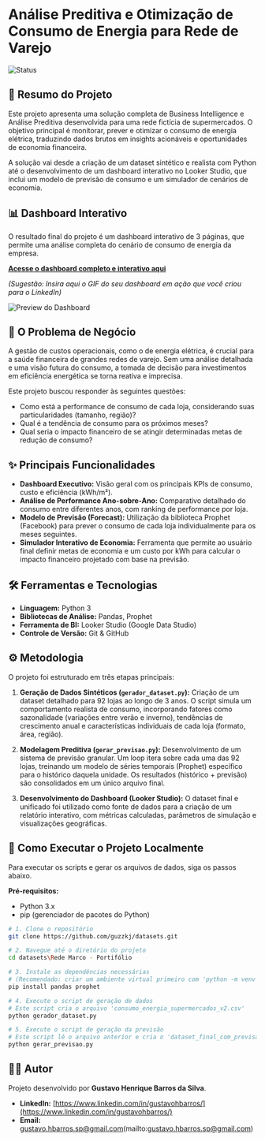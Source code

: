 # Análise Preditiva e Otimização de Consumo de Energia para Rede de Varejo

![Status](https://img.shields.io/badge/status-concluído-brightgreen)

## 📄 Resumo do Projeto

Este projeto apresenta uma solução completa de Business Intelligence e Análise Preditiva desenvolvida para uma rede fictícia de supermercados. O objetivo principal é monitorar, prever e otimizar o consumo de energia elétrica, traduzindo dados brutos em insights acionáveis e oportunidades de economia financeira.

A solução vai desde a criação de um dataset sintético e realista com Python até o desenvolvimento de um dashboard interativo no Looker Studio, que inclui um modelo de previsão de consumo e um simulador de cenários de economia.

## 📊 Dashboard Interativo

O resultado final do projeto é um dashboard interativo de 3 páginas, que permite uma análise completa do cenário de consumo de energia da empresa.

**[Acesse o dashboard completo e interativo aqui](https://lookerstudio.google.com/reporting/70a0371c-7d8f-4512-bce6-a38106fa19fe])**

*(Sugestão: Insira aqui o GIF do seu dashboard em ação que você criou para o LinkedIn)*

![Preview do Dashboard](https://drive.google.com/file/d/1V-DxizCY-gQ5B4DXHm604XFQpniKu9-N/view?usp=sharing)

## 🎯 O Problema de Negócio

A gestão de custos operacionais, como o de energia elétrica, é crucial para a saúde financeira de grandes redes de varejo. Sem uma análise detalhada e uma visão futura do consumo, a tomada de decisão para investimentos em eficiência energética se torna reativa e imprecisa.

Este projeto buscou responder às seguintes questões:
* Como está a performance de consumo de cada loja, considerando suas particularidades (tamanho, região)?
* Qual é a tendência de consumo para os próximos meses?
* Qual seria o impacto financeiro de se atingir determinadas metas de redução de consumo?

## ✨ Principais Funcionalidades

* **Dashboard Executivo:** Visão geral com os principais KPIs de consumo, custo e eficiência (kWh/m²).
* **Análise de Performance Ano-sobre-Ano:** Comparativo detalhado do consumo entre diferentes anos, com ranking de performance por loja.
* **Modelo de Previsão (Forecast):** Utilização da biblioteca Prophet (Facebook) para prever o consumo de cada loja individualmente para os meses seguintes.
* **Simulador Interativo de Economia:** Ferramenta que permite ao usuário final definir metas de economia e um custo por kWh para calcular o impacto financeiro projetado com base na previsão.

## 🛠️ Ferramentas e Tecnologias

* **Linguagem:** Python 3
* **Bibliotecas de Análise:** Pandas, Prophet
* **Ferramenta de BI:** Looker Studio (Google Data Studio)
* **Controle de Versão:** Git & GitHub

## ⚙️ Metodologia

O projeto foi estruturado em três etapas principais:

1.  **Geração de Dados Sintéticos (`gerador_dataset.py`):** Criação de um dataset detalhado para 92 lojas ao longo de 3 anos. O script simula um comportamento realista de consumo, incorporando fatores como sazonalidade (variações entre verão e inverno), tendências de crescimento anual e características individuais de cada loja (formato, área, região).

2.  **Modelagem Preditiva (`gerar_previsao.py`):** Desenvolvimento de um sistema de previsão granular. Um loop itera sobre cada uma das 92 lojas, treinando um modelo de séries temporais (Prophet) específico para o histórico daquela unidade. Os resultados (histórico + previsão) são consolidados em um único arquivo final.

3.  **Desenvolvimento do Dashboard (Looker Studio):** O dataset final e unificado foi utilizado como fonte de dados para a criação de um relatório interativo, com métricas calculadas, parâmetros de simulação e visualizações geográficas.

## 🚀 Como Executar o Projeto Localmente

Para executar os scripts e gerar os arquivos de dados, siga os passos abaixo.

**Pré-requisitos:**
* Python 3.x
* pip (gerenciador de pacotes do Python)

```bash
# 1. Clone o repositório
git clone https://github.com/guzzkj/datasets.git

# 2. Navegue até o diretório do projeto
cd datasets\Rede Marco - Portifólio

# 3. Instale as dependências necessárias
# (Recomendado: criar um ambiente virtual primeiro com 'python -m venv venv' e '.\venv\Scripts\activate')
pip install pandas prophet

# 4. Execute o script de geração de dados
# Este script cria o arquivo 'consumo_energia_supermercados_v2.csv'
python gerador_dataset.py

# 5. Execute o script de geração da previsão
# Este script lê o arquivo anterior e cria o 'dataset_final_com_previsao_por_loja.csv'
python gerar_previsao.py
```

## 👨‍💻 Autor

Projeto desenvolvido por **Gustavo Henrique Barros da Silva**.

* **LinkedIn:** [https://www.linkedin.com/in/gustavohbarros/](https://www.linkedin.com/in/gustavohbarros/)
* **Email:** gustavo.hbarros.sp@gmail.com(mailto:gustavo.hbarros.sp@gmail.com)